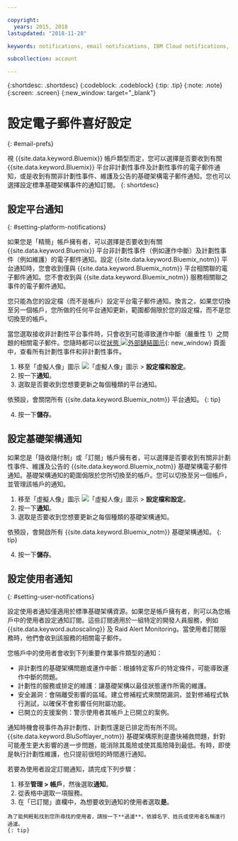 ```yaml
---

copyright:
  years: 2015, 2018
lastupdated: "2018-11-28"

keywords: notifications, email notifications, IBM Cloud notifications, notification preferences

subcollection: account

---
```


{:shortdesc: .shortdesc}
{:codeblock: .codeblock}
{:tip: .tip}
{:note: .note}
{:screen: .screen}
{:new_window: target="_blank"}


# 設定電子郵件喜好設定
{: #email-prefs}

視 {{site.data.keyword.Bluemix}} 帳戶類型而定，您可以選擇是否要收到有關 {{site.data.keyword.Bluemix}} 平台非計劃性事件及計劃性事件的電子郵件通知，或是收到有關非計劃性事件、維護及公告的基礎架構電子郵件通知。您也可以選擇設定標準基礎架構事件的通知訂閱。
{: shortdesc}

## 設定平台通知
{: #setting-platform-notifications}

如果您是「精簡」帳戶擁有者，可以選擇是否要收到有關 {{site.data.keyword.Bluemix}} 平台非計劃性事件（例如運作中斷）及計劃性事件（例如維護）的電子郵件通知。設定 {{site.data.keyword.Bluemix_notm}} 平台通知時，您會收到僅與 {{site.data.keyword.Bluemix_notm}} 平台相關聯的電子郵件通知。您不會收到與 {{site.data.keyword.Bluemix_notm}} 服務相關聯之事件的電子郵件通知。

您只能為您的設定檔（而不是帳戶）設定平台電子郵件通知。換言之，如果您切換至另一個帳戶，您所做的任何平台通知更新，範圍都侷限於您的設定檔，而不是您切換至的帳戶。

當您選取接收非計劃性平台事件時，只會收到可能導致運作中斷（嚴重性 1）之問題的相關電子郵件。您隨時都可以從[狀態 ![外部鏈結圖示](../icons/launch-glyph.svg "外部鏈結圖示")](https://cloud.ibm.com/status){: new_window} 頁面中，查看所有計劃性事件和非計劃性事件。

1. 移至「虛擬人像」圖示 ![「虛擬人像」圖示](../icons/i-avatar-icon.svg) > **設定檔和設定**。
2. 按一下**通知**。
3. 選取是否要收到您想要更新之每個種類的平台通知。

  依預設，會關閉所有 {{site.data.keyword.Bluemix_notm}} 平台通知。
  {: tip}

4. 按一下**儲存**。

## 設定基礎架構通知

如果您是「隨收隨付制」或「訂閱」帳戶擁有者，可以選擇是否要收到有關非計劃性事件、維護及公告的 {{site.data.keyword.Bluemix_notm}} 基礎架構電子郵件通知。基礎架構通知的範圍侷限於您所切換至的帳戶。您可以切換至另一個帳戶，並管理該帳戶的通知。

1. 移至「虛擬人像」圖示 ![「虛擬人像」圖示](../icons/i-avatar-icon.svg) > **設定檔和設定**。
2. 按一下**通知**。
3. 選取是否要收到您想要更新之每個種類的基礎架構通知。

  依預設，會開啟所有 {{site.data.keyword.Bluemix_notm}} 基礎架構通知。
  {: tip}

4. 按一下**儲存**。

## 設定使用者通知
{: #setting-user-notifications}

設定使用者通知僅適用於標準基礎架構資源。如果您是帳戶擁有者，則可以為您帳戶中的使用者設定通知訂閱。這些訂閱適用於一組特定的開發人員服務，例如 {{site.data.keyword.autoscaling}} 及 Raid Alert Monitoring。當使用者訂閱服務時，他們會收到該服務的相關電子郵件。  

您帳戶中的使用者會收到下列重要作業事件類型的通知：

  * 非計劃性的基礎架構問題或運作中斷：根據特定客戶的特定條件，可能導致運作中斷的問題。
  * 計劃性的服務或排定的維護：讓基礎架構以最佳狀態運作所需的維護。
  * 安全漏洞：會隔離受影響的區域。建立修補程式來關閉漏洞，並對修補程式執行測試，以確保不會影響任何附屬功能。
  * 已開立的支援案例：警示使用者其帳戶上已開立的案例。

通知時機會視事件為非計劃性、計劃性還是已排定而有所不同。{{site.data.keyword.BluSoftlayer_notm}} 基礎架構原則是盡快補救問題，針對可能產生更大影響的進一步問題，能消除其風險或使其風險降到最低。有時，即使是執行計劃性維護，也只提前很短的時間進行通知。

若要為使用者設定訂閱通知，請完成下列步驟：

  1. 移至**管理 > 帳戶**，然後選取**通知**。
  2. 從表格中選取一項服務。
  3. 在「已訂閱」直欄中，為想要收到通知的使用者選取**是**。

    為了能夠輕鬆找到您所尋找的使用者，請按一下**過濾**，依據名字、姓氏或使用者名稱進行過濾。
    {: tip}

